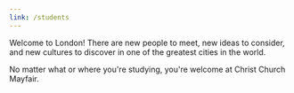 ```yaml
---
link: /students
---
```

Welcome to London! There are new people to meet, new ideas to consider, and new cultures to discover in one of the greatest cities in the world.

No matter what or where you're studying, you're welcome at Christ Church Mayfair.